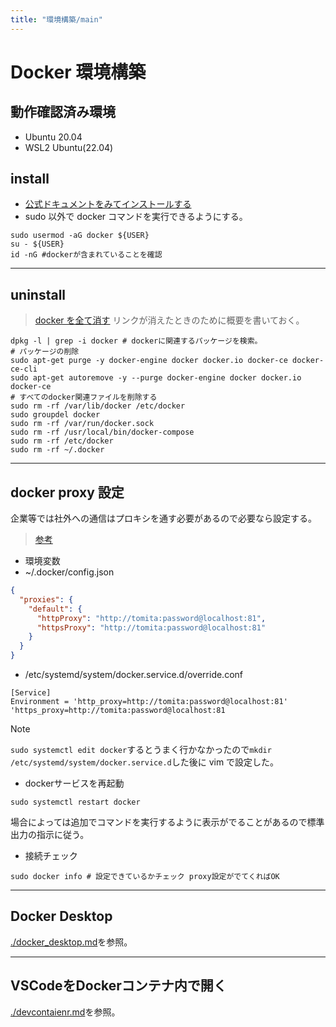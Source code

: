 ```yaml
---
title: "環境構築/main"
---
```


# Docker 環境構築

## 動作確認済み環境

- Ubuntu 20.04
- WSL2 Ubuntu(22.04)

## install

- [公式ドキュメントをみてインストールする](https://matsuand.github.io/docs.docker.jp.onthefly/engine/install/ubuntu/)
- sudo 以外で docker コマンドを実行できるようにする。

```shell
sudo usermod -aG docker ${USER}
su - ${USER}
id -nG #dockerが含まれていることを確認
```

---

## uninstall

> [docker を全て消す](https://arkgame.com/2022/05/14/post-308016/)
リンクが消えたときのために概要を書いておく。

```shell
dpkg -l | grep -i docker # dockerに関連するパッケージを検索。
# パッケージの削除
sudo apt-get purge -y docker-engine docker docker.io docker-ce docker-ce-cli 
sudo apt-get autoremove -y --purge docker-engine docker docker.io docker-ce
# すべてのdocker関連ファイルを削除する
sudo rm -rf /var/lib/docker /etc/docker
sudo groupdel docker
sudo rm -rf /var/run/docker.sock
sudo rm -rf /usr/local/bin/docker-compose
sudo rm -rf /etc/docker
sudo rm -rf ~/.docker
```

---

## docker proxy 設定

企業等では社外への通信はプロキシを通す必要があるので必要なら設定する。

> [参考](https://qiita.com/dkoide/items/ca1f4549dc426eaf3735)

- 環境変数
- ~/.docker/config.json

```json
{
  "proxies": {
    "default": {
      "httpProxy": "http://tomita:password@localhost:81",
      "httpsProxy": "http://tomita:password@localhost:81"
    }
  }
}
```

- /etc/systemd/system/docker.service.d/override.conf

```
[Service]
Environment = 'http_proxy=http://tomita:password@localhost:81' 'https_proxy=http://tomita:password@localhost:81
```

> [!NOTE]
> `sudo systemctl edit docker`するとうまく行かなかったので`mkdir /etc/systemd/system/docker.service.d`した後に vim で設定した。

- dockerサービスを再起動

```shell
sudo systemctl restart docker
```

場合によっては追加でコマンドを実行するように表示がでることがあるので標準出力の指示に従う。

- 接続チェック

```shell
sudo docker info # 設定できているかチェック proxy設定がでてくればOK
```

---

## Docker Desktop

[./docker_desktop.md](./docker_desktop.md)を参照。

---

## VSCodeをDockerコンテナ内で開く

[./devcontaienr.md](./devcontainer.md)を参照。
